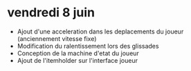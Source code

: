 # vendredi 8 juin

- Ajout d'une acceleration dans les deplacements du joueur (anciennement vitesse fixe)
- Modification du ralentissement lors des glissades
- Conception de la machine d'etat du joueur
- Ajout de l'itemholder sur l'interface joueur